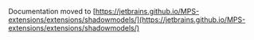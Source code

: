 Documentation moved to [https://jetbrains.github.io/MPS-extensions/extensions/shadowmodels/](https://jetbrains.github.io/MPS-extensions/extensions/shadowmodels/)